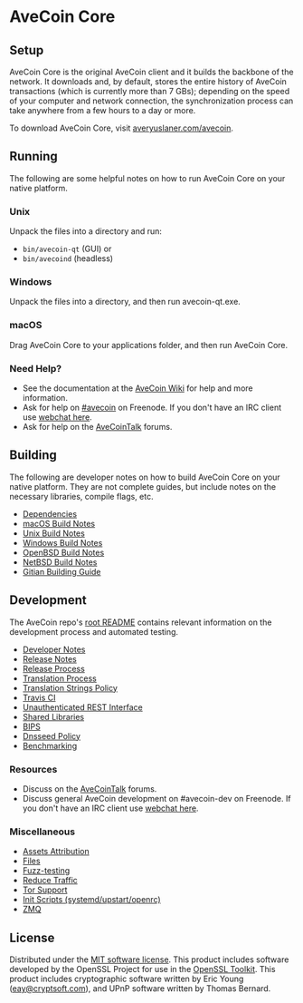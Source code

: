 AveCoin Core
=============

Setup
---------------------
AveCoin Core is the original AveCoin client and it builds the backbone of the network. It downloads and, by default, stores the entire history of AveCoin transactions (which is currently more than 7 GBs); depending on the speed of your computer and network connection, the synchronization process can take anywhere from a few hours to a day or more.

To download AveCoin Core, visit [averyuslaner.com/avecoin](https://averyuslaner.com/avecoin).

Running
---------------------
The following are some helpful notes on how to run AveCoin Core on your native platform.

### Unix

Unpack the files into a directory and run:

- `bin/avecoin-qt` (GUI) or
- `bin/avecoind` (headless)

### Windows

Unpack the files into a directory, and then run avecoin-qt.exe.

### macOS

Drag AveCoin Core to your applications folder, and then run AveCoin Core.

### Need Help?

* See the documentation at the [AveCoin Wiki](https://avecoin.info/)
for help and more information.
* Ask for help on [#avecoin](http://webchat.freenode.net?channels=avecoin) on Freenode. If you don't have an IRC client use [webchat here](http://webchat.freenode.net?channels=avecoin).
* Ask for help on the [AveCoinTalk](https://avecointalk.io/) forums.

Building
---------------------
The following are developer notes on how to build AveCoin Core on your native platform. They are not complete guides, but include notes on the necessary libraries, compile flags, etc.

- [Dependencies](dependencies.md)
- [macOS Build Notes](build-osx.md)
- [Unix Build Notes](build-unix.md)
- [Windows Build Notes](build-windows.md)
- [OpenBSD Build Notes](build-openbsd.md)
- [NetBSD Build Notes](build-netbsd.md)
- [Gitian Building Guide](gitian-building.md)

Development
---------------------
The AveCoin repo's [root README](/README.md) contains relevant information on the development process and automated testing.

- [Developer Notes](developer-notes.md)
- [Release Notes](release-notes.md)
- [Release Process](release-process.md)
- [Translation Process](translation_process.md)
- [Translation Strings Policy](translation_strings_policy.md)
- [Travis CI](travis-ci.md)
- [Unauthenticated REST Interface](REST-interface.md)
- [Shared Libraries](shared-libraries.md)
- [BIPS](bips.md)
- [Dnsseed Policy](dnsseed-policy.md)
- [Benchmarking](benchmarking.md)

### Resources
* Discuss on the [AveCoinTalk](https://avecointalk.io/) forums.
* Discuss general AveCoin development on #avecoin-dev on Freenode. If you don't have an IRC client use [webchat here](http://webchat.freenode.net/?channels=avecoin-dev).

### Miscellaneous
- [Assets Attribution](assets-attribution.md)
- [Files](files.md)
- [Fuzz-testing](fuzzing.md)
- [Reduce Traffic](reduce-traffic.md)
- [Tor Support](tor.md)
- [Init Scripts (systemd/upstart/openrc)](init.md)
- [ZMQ](zmq.md)

License
---------------------
Distributed under the [MIT software license](/COPYING).
This product includes software developed by the OpenSSL Project for use in the [OpenSSL Toolkit](https://www.openssl.org/). This product includes
cryptographic software written by Eric Young ([eay@cryptsoft.com](mailto:eay@cryptsoft.com)), and UPnP software written by Thomas Bernard.
